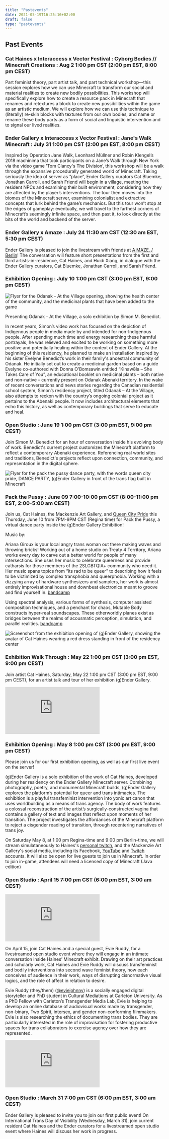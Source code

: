```yaml
---
title: "Pastevents"
date: 2021-05-19T16:25:16+02:00
draft: false
type: "pastevents"
---
```


## Past Events

### Cat Haines x Interaccess x Vector Festival : Cyborg Bodies // Minecraft Creations : Aug 2 1:00 pm CST (2:00 pm EST, 8:00 pm CEST)

Part feminist theory, part artist talk, and part technical workshop—this session explores how we can use Minecraft to transform our social and material realities to create new bodily possibilities. This workshop will specifically explore how to create a resource pack in Minecraft that renames and retextures a block to create new possibilities within the game as an artistic medium. We will explore how we can use this technique to (literally) re-skin blocks with textures from our own bodies, and name or rename these body parts as a form of social and linguistic intervention and to signal our lived realities.

### Ender Gallery x Interaccess x Vector Festival : Jane's Walk Minecraft : July 31 1:00 pm CST (2:00 pm EST, 8:00 pm CEST)

Inspired by Operation Jane Walk, Leonhard Müllner and Robin Klengel’s 2018 machinima that took participants on a Jane’s Walk through New York via the video game 'Tom Clancy's The Division’, this workshop will be a walk through the expansive procedurally generated world of Minecraft. Taking seriously the idea of server as “place”, Ender Gallery curators Cat Bluemke, Jonathan Carroll, and Sarah Friend will begin in a village, meeting the resident NPCs and examining their built environment, considering how they are affected by the player’s interventions. The tour then moves into the biomes of the Minecraft server, examining colonialist and extractive concepts that lurk behind the game’s mechanics. But this tour won’t stop at the edges of gameplay: eventually, we will travel to the farthest corners of Minecraft’s seemingly infinite space, and then past it, to look directly at the bits of the world and backend of the server.

### Ender Gallery x Amaze : July 24 11:30 am CST (12:30 am EST, 5:30 pm CEST)

Ender Gallery is pleased to join the livestream with friends at [A MAZE. / Berlin](https://2021.amaze-berlin.de/)! The conversation will feature short presentations from the first and third artists-in-residence, Cat Haines, and Huidi Xiang, in dialogue with the Ender Gallery curators, Cat Bluemke, Jonathan Carroll, and Sarah Friend. 

### Exhibition Opening : July 10 1:00 pm CST (3:00 pm EST, 9:00 pm CEST)

<img src="/Simon_M_Benedict_exhibition_flyer.jpg" alt="Flyer for the Odanak - At the Village opening, showing the health center of the community, and the medicinal plants that have been added to the game" class="full">

Presenting Odanak - At the Village, a solo exhibition by Simon M. Benedict. 

In recent years, Simon’s video work has focused on the depiction of Indigenous people in media made by and intended for non-Indigenous people. After spending much time and energy researching these harmful portrayals, he was relieved and excited to be working on something more positive and potentially healing within the context of Ender Gallery. At the beginning of this residency, he planned to make an installation inspired by his sister Evelyne Benedict’s work in their family's ancestral community of Odanak. He initially set out to create a medicinal garden based on a guide Evelyne co-authored with Donna O’Bomsawin entitled “Kinaw8la – She Takes Care of You”, an educational booklet on medicinal plants – both native and non-native – currently present on Odanak Abenaki territory. In the wake of recent conversations and news stories regarding the Canadian residential school system, Simon’s residency project, titled Odanak – At the Village, also attempts to reckon with the country’s ongoing colonial project as it pertains to the Abenaki people. It now includes architectural elements that echo this history, as well as contemporary buildings that serve to educate and heal.

### Open Studio : June 19 1:00 pm CST (3:00 pm EST, 9:00 pm CEST)

Join Simon M. Benedict for an hour of conversation inside his evolving body of work. Benedict's current project customizes the Minecraft platform to reflect a contemporary Abenaki experience. Referencing real world sites and traditions, Benedict's projects reflect upon connection, community, and representation in the digital sphere. 

<img src="/dance-party.jpg" alt="Flyer for the pack the pussy dance party, with the words queen city pride, DANCE PARTY, (g)Ender Gallery in front of the trans flag built in Minecraft" class="full">

### Pack the Pussy : June 09 7:00-10:00 pm CST (8:00-11:00 pm EST, 2:00-5:00 am CEST)

Join us, Cat Haines, the Mackenzie Art Gallery, and [Queen City Pride](https://queencitypride.ca/) this Thursday, June 10 from 7PM-9PM CST (Regina time) for Pack the Pussy, a virtual dance party inside the (g)Ender Gallery Exhibition!

Music by:

Ariana Giroux is your local angry trans woman out there making waves and throwing bricks! Working out of a home studio on Treaty 4 Territory, Ariana works every day to carve out a better world for people of many intersections. She uses her music to celebrate queerness and provide catharsis for those members of the 2SLGBTQIA+ community who need it. Her music spans topics from “its rad to be queer” to describing how it feels to be victimized by complex transphobia and queerphobia. Working with a dizzying array of hardware synthesizers and samplers, her work is almost entirely improvisational house and downbeat electronica meant to groove and find yourself in. [bandcamp](https://eclecticmedia.bandcamp.com)

Using spectral analysis, various forms of synthesis, computer assisted composition techniques, and a penchant for chaos, Mutable Body constructs hyper-real soundscapes. These otherworldly planes exist as bridges between the realms of acousmatic perception, simulation, and parallel realities. [bandcamp](https://mutablebody.bandcamp.com/)

<img src="/Cat_Haines_Ender_Gallery_Tour_Image_02.png" alt="Screenshot from the exhibition opening of (g)Ender Gallery, showing the avatar of Cat Haines wearing a red dress standing in front of the residency center" class="full">

### Exhibition Walk Through : May 22 1:00 pm CST (3:00 pm EST, 9:00 pm CEST)

Join artist Cat Haines, Saturday, May 22 1:00 pm CST (3:00 pm EST, 9:00 pm CEST), for an artist talk and tour of her exhibition (g)Ender Gallery.

<iframe class="full video" src="https://www.youtube.com/embed/cYVkEs5WKBI" title="YouTube video player" frameborder="0" allow="accelerometer; autoplay; clipboard-write; encrypted-media; gyroscope; picture-in-picture" allowfullscreen></iframe>

### Exhibition Opening : May 8 1:00 pm CST (3:00 pm EST, 9:00 pm CEST)

Please join us for our first exhibition opening, as well as our first live event on the server!

(g)Ender Gallery is a solo exhibition of the work of Cat Haines, developed during her residency on the Ender Gallery Minecraft server. Combining photography, poetry, and monumental Minecraft builds, (g)Ender Gallery explores the platform’s potential for queer and trans intimacies. The exhibition is a playful transfeminist intervention into yonic art canon that uses worldbuilding as a means of trans agency. The body of work features a colossal reconstruction of the artist’s surgically-constructed vagina that contains a gallery of text and images that reflect upon moments of her transition. The project investigates the affordances of the Minecraft platform to reject a cisgender reading of transition, through recentering narratives of trans joy.

On Saturday May 8, at 1:00 pm Regina-time and 9:00 pm Berlin-time, we will stream simulataneously to Haines's [personal twitch](twitch.tv/cat_moondyke), and the Mackenzie Art Gallery's social media, including its Facebook, [YouTube](https://www.youtube.com/channel/UCm4xcsr3OMSuCxkdXRi0vZQ) and [Twitch](https://www.twitch.tv/mackenzieartgallery) accounts. It will also be open for live guests to join us in Minecraft. In order to join in-game, attendees will need a licensed copy of Minecraft (Java edition)

### Open Studio : April 15 7:00 pm CST (6:00 pm EST, 3:00 am CEST)

<iframe class="full video" src="https://www.youtube.com/embed/5XgDd22vmnU" title="YouTube video player" frameborder="0" allow="accelerometer; autoplay; clipboard-write; encrypted-media; gyroscope; picture-in-picture" allowfullscreen></iframe>

On April 15, join Cat Haines and a special guest, Evie Ruddy, for a livestreamed open studio event where they will engage in an intimate conversation inside Haines’ Minecraft exhibit. Drawing on their art practices and scholarly work, Cat Haines and Evie Ruddy will discuss transfeminist and bodily interventions into second wave feminist theory, how each conceives of audience in their work, ways of disrupting cisnormative visual logics, and the role of affect in relation to desire. 

Evie Ruddy (they/them) ([@eviejohnny](https://twitter.com/eviejohnny)) is a socially engaged digital storyteller and PhD student in Cultural Mediations at Carleton University. As a PhD Fellow with Carleton’s Transgender Media Lab, Evie is helping to develop an online database of audiovisual works made by transgender, non-binary, Two Spirit, intersex, and gender non-conforming filmmakers. Evie is also researching the ethics of documenting trans bodies. They are particularly interested in the role of improvisation for fostering productive spaces for trans collaborators to exercise agency over how they are represented.

<iframe class="full video" src="https://www.youtube.com/embed/NXfuRPeBMY8" title="YouTube video player" frameborder="0" allow="accelerometer; autoplay; clipboard-write; encrypted-media; gyroscope; picture-in-picture" allowfullscreen></iframe>

### Open Studio : March 31 7:00 pm CST (6:00 pm EST, 3:00 am CEST)

Ender Gallery is pleased to invite you to join our first public event! On International Trans Day of Visibility (Wednesday, March 31), join current resident Cat Haines and the Ender curators for a livestreamed open studio event where Haines will discuss her work in progress. 

